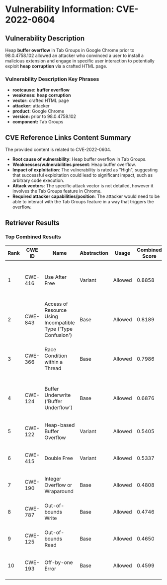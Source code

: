 # Vulnerability Information: CVE-2022-0604

## Vulnerability Description
Heap **buffer overflow** in Tab Groups in Google Chrome prior to 98.0.4758.102 allowed an attacker who convinced a user to install a malicious extension and engage in specific user interaction to potentially exploit **heap corruption** via a crafted HTML page.

### Vulnerability Description Key Phrases
- **rootcause:** **buffer overflow**
- **weakness:** **heap corruption**
- **vector:** crafted HTML page
- **attacker:** attacker
- **product:** Google Chrome
- **version:** prior to 98.0.4758.102
- **component:** Tab Groups

## CVE Reference Links Content Summary
The provided content is related to CVE-2022-0604.

- **Root cause of vulnerability**: Heap buffer overflow in Tab Groups.
- **Weaknesses/vulnerabilities present**: Heap buffer overflow.
- **Impact of exploitation**: The vulnerability is rated as "High", suggesting that successful exploitation could lead to significant impact, such as arbitrary code execution.
- **Attack vectors**: The specific attack vector is not detailed, however it involves the Tab Groups feature in Chrome.
- **Required attacker capabilities/position**: The attacker would need to be able to interact with the Tab Groups feature in a way that triggers the overflow.

## Retriever Results

### Top Combined Results

| Rank | CWE ID | Name | Abstraction | Usage | Combined Score | Retrievers | Individual Scores |
|------|--------|------|-------------|-------|---------------|------------|-------------------|
| 1 | CWE-416 | Use After Free | Variant | Allowed | 0.8858 | dense, sparse, graph | dense: 0.588, sparse: 0.656, graph: 0.812 |
| 2 | CWE-843 | Access of Resource Using Incompatible Type ('Type Confusion') | Base | Allowed | 0.8189 | dense, sparse, graph | dense: 0.515, sparse: 0.472, graph: 0.815 |
| 3 | CWE-366 | Race Condition within a Thread | Base | Allowed | 0.7986 | dense, sparse, graph | dense: 0.533, sparse: 0.556, graph: 0.599 |
| 4 | CWE-124 | Buffer Underwrite ('Buffer Underflow') | Base | Allowed | 0.6876 | dense, sparse, graph | dense: 0.553, sparse: 0.196, graph: 0.835 |
| 5 | CWE-122 | Heap-based Buffer Overflow | Variant | Allowed | 0.5405 | dense, sparse | dense: 0.575, sparse: 0.521 |
| 6 | CWE-415 | Double Free | Variant | Allowed | 0.5337 | sparse, graph | sparse: 0.386, graph: 1.000 |
| 7 | CWE-190 | Integer Overflow or Wraparound | Base | Allowed | 0.4808 | dense, sparse | dense: 0.522, sparse: 0.383 |
| 8 | CWE-787 | Out-of-bounds Write | Base | Allowed | 0.4746 | dense, sparse | dense: 0.521, sparse: 0.374 |
| 9 | CWE-125 | Out-of-bounds Read | Base | Allowed | 0.4650 | dense, sparse | dense: 0.511, sparse: 0.365 |
| 10 | CWE-193 | Off-by-one Error | Base | Allowed | 0.4599 | dense, sparse | dense: 0.498, sparse: 0.368 |

